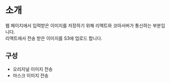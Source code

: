 # 소개
웹 페이지에서 입력받은 이미지를 저장하기 위해 리액트와 코아서버가 통신하는 부분입니다.    
리액트에서 전송 받은 이미지를 S3에 업로드 합니다. 

## 구성   
- 오리지널 이미지 전송
- 마스크 이미지 전송

